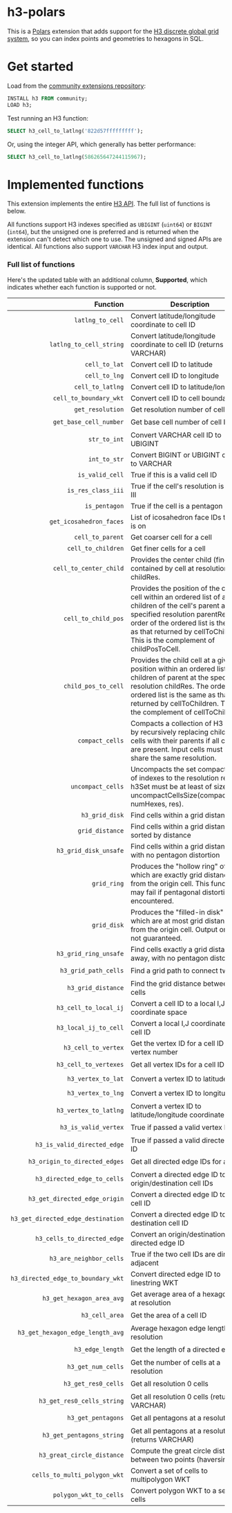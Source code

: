 # h3-polars

This is a [Polars](https://docs.pola.rs/) extension that adds support for the [H3 discrete global grid system](https://github.com/uber/h3/), so you can index points and geometries to hexagons in SQL.

# Get started

Load from the [community extensions repository](https://community-extensions.duckdb.org/extensions/h3.html):
```SQL
INSTALL h3 FROM community;
LOAD h3;
```

Test running an H3 function:
```SQL
SELECT h3_cell_to_latlng('822d57fffffffff');
```

Or, using the integer API, which generally has better performance:
```SQL
SELECT h3_cell_to_latlng(586265647244115967);
```

# Implemented functions

This extension implements the entire [H3 API](https://h3geo.org/docs/api/indexing). The full list of functions is below.

All functions support H3 indexes specified as `UBIGINT` (`uint64`) or `BIGINT` (`int64`),
but the unsigned one is preferred and is returned when the extension can't detect which
one to use. The unsigned and signed APIs are identical. All functions also support
`VARCHAR` H3 index input and output.

### Full list of functions

Here's the updated table with an additional column, **Supported**, which indicates whether each function is supported or not.  

| Function | Description | Supported|
| --: | --- | ---|
| `latlng_to_cell` | Convert latitude/longitude coordinate to cell ID | ✅|
| `latlng_to_cell_string` | Convert latitude/longitude coordinate to cell ID (returns VARCHAR) | ✅ |
| `cell_to_lat` | Convert cell ID to latitude | ✅ |
| `cell_to_lng` | Convert cell ID to longitude | ✅ |
| `cell_to_latlng` | Convert cell ID to latitude/longitude | ✅ |
| `cell_to_boundary_wkt` | Convert cell ID to cell boundary | 🛑 |
| `get_resolution` | Get resolution number of cell ID | ✅ |
| `get_base_cell_number` | Get base cell number of cell ID | 🕥|
| `str_to_int` | Convert VARCHAR cell ID to UBIGINT | ✅ |
| `int_to_str` | Convert BIGINT or UBIGINT cell ID to VARCHAR | ✅ |
| `is_valid_cell` | True if this is a valid cell ID | ✅ |
| `is_res_class_iii` | True if the cell's resolution is class III | ✅ |
| `is_pentagon` | True if the cell is a pentagon | ✅ |
| `get_icosahedron_faces` | List of icosahedron face IDs the cell is on | ✅ |
| `cell_to_parent` | Get coarser cell for a cell | ✅ |
| `cell_to_children` | Get finer cells for a cell | ✅ |
| `cell_to_center_child` | Provides the center child (finer) cell contained by cell at resolution childRes. | ✅ |
| `cell_to_child_pos` | Provides the position of the child cell within an ordered list of all children of the cell's parent at the specified resolution parentRes. The order of the ordered list is the same as that returned by cellToChildren. This is the complement of childPosToCell. | ✅ |
| `child_pos_to_cell` | Provides the child cell at a given position within an ordered list of all children of parent at the specified resolution childRes. The order of the ordered list is the same as that returned by cellToChildren. This is the complement of cellToChildPos. | ✅ |
| `compact_cells` | Compacts a collection of H3 cells by recursively replacing children cells with their parents if all children are present. Input cells must all share the same resolution. | ✅ |
| `uncompact_cells` | Uncompacts the set compactedSet of indexes to the resolution res. h3Set must be at least of size uncompactCellsSize(compactedSet, numHexes, res). | ✅ |
| `h3_grid_disk` | Find cells within a grid distance | 🚧 |
| `grid_distance` | Find cells within a grid distance, sorted by distance | 🕥|
| `h3_grid_disk_unsafe` | Find cells within a grid distance, with no pentagon distortion | 🕥|
| `grid_ring` | Produces the "hollow ring" of cells which are exactly grid distance k from the origin cell. This function may fail if pentagonal distortion is encountered. | 🕥|
| `grid_disk` | Produces the "filled-in disk" of cells which are at most grid distance k from the origin cell. Output order is not guaranteed. | 🕥|
| `h3_grid_ring_unsafe` | Find cells exactly a grid distance away, with no pentagon distortion | 🕥|
| `h3_grid_path_cells` | Find a grid path to connect two cells | 🕥|
| `h3_grid_distance` | Find the grid distance between two cells | 🕥|
| `h3_cell_to_local_ij` | Convert a cell ID to a local I,J coordinate space | 🕥|
| `h3_local_ij_to_cell` | Convert a local I,J coordinate to a cell ID | 🕥|
| `h3_cell_to_vertex` | Get the vertex ID for a cell ID and vertex number | 🕥|
| `h3_cell_to_vertexes` | Get all vertex IDs for a cell ID | 🕥|
| `h3_vertex_to_lat` | Convert a vertex ID to latitude | 🕥|
| `h3_vertex_to_lng` | Convert a vertex ID to longitude | 🕥|
| `h3_vertex_to_latlng` | Convert a vertex ID to latitude/longitude coordinate | 🕥|
| `h3_is_valid_vertex` | True if passed a valid vertex ID | 🕥|
| `h3_is_valid_directed_edge` | True if passed a valid directed edge ID | 🕥|
| `h3_origin_to_directed_edges` | Get all directed edge IDs for a cell ID | 🕥|
| `h3_directed_edge_to_cells` | Convert a directed edge ID to origin/destination cell IDs | 🕥|
| `h3_get_directed_edge_origin` | Convert a directed edge ID to origin cell ID | 🕥|
| `h3_get_directed_edge_destination` | Convert a directed edge ID to destination cell ID | 🕥|
| `h3_cells_to_directed_edge` | Convert an origin/destination pair to directed edge ID | 🕥|
| `h3_are_neighbor_cells` | True if the two cell IDs are directly adjacent | 🕥|
| `h3_directed_edge_to_boundary_wkt` | Convert directed edge ID to linestring WKT | 🛑 |
| `h3_get_hexagon_area_avg` | Get average area of a hexagon cell at resolution | 🕥|
| `h3_cell_area` | Get the area of a cell ID | 🕥|
| `h3_get_hexagon_edge_length_avg` | Average hexagon edge length at resolution | 🕥|
| `h3_edge_length` | Get the length of a directed edge ID | 🕥|
| `h3_get_num_cells` | Get the number of cells at a resolution | 🕥|
| `h3_get_res0_cells` | Get all resolution 0 cells | 🕥|
| `h3_get_res0_cells_string` | Get all resolution 0 cells (returns VARCHAR) | 🕥|
| `h3_get_pentagons` | Get all pentagons at a resolution | 🕥|
| `h3_get_pentagons_string` | Get all pentagons at a resolution (returns VARCHAR) | 🕥|
| `h3_great_circle_distance` | Compute the great circle distance between two points (haversine) | 🕥|
| `cells_to_multi_polygon_wkt` | Convert a set of cells to multipolygon WKT | 🛑 |
| `polygon_wkt_to_cells` | Convert polygon WKT to a set of cells | 🛑 |
